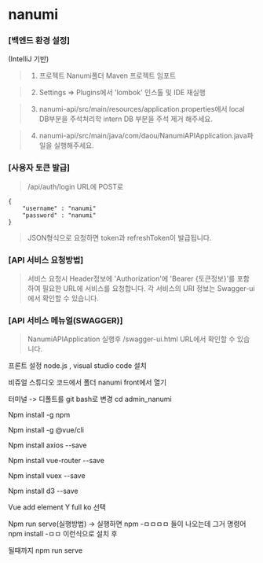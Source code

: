 # nanumi

### [백엔드 환경 설정]
(IntelliJ 기반)
> 1. 프로젝트 Nanumi폴더 Maven 프로젝트 임포트

> 2. Settings => Plugins에서 'lombok' 인스톨 및 IDE 재실행

> 3. nanumi-api/src/main/resources/application.properties에서 local DB부분을 주석처리학 intern DB 부분을 주석 제거 해주세요.

> 4. nanumi-api/src/main/java/com/daou/NanumiAPIApplication.java파일을 실행해주세요.


### [사용자 토큰 발급]
> /api/auth/login URL에 POST로
```
{
 	"username" : "nanumi"
 	"password" : "nanumi"
}
```
> JSON형식으로 요청하면 token과 refreshToken이 발급됩니다.


### [API 서비스 요청방법]
> 서비스 요청시 Header정보에 'Authorization'에 'Bearer {토큰정보}'를 포함하여 필요한 URL에 서비스를 요청합니다.
> 각 서비스의 URI 정보는 Swagger-ui에서 확인할 수 있습니다.


### [API 서비스 메뉴얼(SWAGGER)]
> NanumiAPIApplication 실행후 /swagger-ui.html URL에서 확인할 수 있습니다.



프론트 설정
node.js , visual studio code 설치

비쥬얼 스튜디오 코드에서 폴더 nanumi front에서 열기

터미널 -> 디폴트를 git bash로 변경
cd admin_nanumi

Npm install -g npm

Npm install -g @vue/cli

Npm install axios --save

Npm install vue-router --save

Npm install vuex --save

Npm install d3 --save

Vue add element
Y full ko 선택

Npm run serve(실행방법)
-> 실행하면 npm -ㅁㅁㅁㅁ 들이 나오는데 그거 명령어 
npm install -ㅁㅁ 이런식으로 설치 후

될때까지  npm run serve
